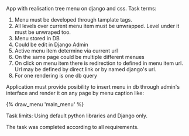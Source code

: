 App with realisation tree menu on django and css.
Task terms: 

1) Menu must be developed through tamplate tags.
2) All levels over current menu item must be unwrapped. Level under it must be unwraped too.
3) Menu stored in DB
4) Could be edit in Django Admin
5) Active menu item determine via current url 
6) On the same page could be multiple different menues
7) On click on menu item there is redirection to defined in menu item url. 
Url may be defined by direct link or by named django's url. 
8) For one rendering is one db query

Application must provide posibility to insert menu in db through admin's interface and render it on any page by menu caption like:

{% draw_menu 'main_menu' %}

Task limits:
Using default python libraries and Django only.

The task was completed according to all requirements.

